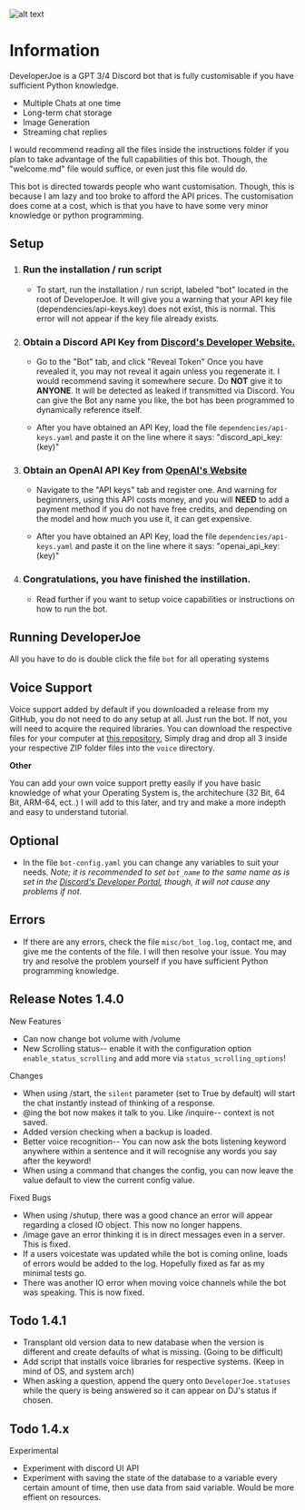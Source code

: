 ![alt text](https://cdn.discordapp.com/attachments/1117948406011269140/1131694810454040646/Untitled_Artwork.jpg)

# **Information**

DeveloperJoe is a GPT 3/4 Discord bot that is fully customisable if you have sufficient Python knowledge.
- Multiple Chats at one time
- Long-term chat storage
- Image Generation
- Streaming chat replies

I would recommend reading all the files inside the instructions folder if you plan to take advantage of the full capabilities of this bot. Though, the "welcome.md" file would suffice, or even just this file would do.

This bot is directed towards people who want customisation. Though, this is because I am lazy and too broke to afford the API prices. The customisation does come at a cost, which is that you have to have some very minor knowledge or python programming.

## Setup

1. ### Run the installation / run script 
    * To start, run the installation / run script, labeled "bot" located in the root of DeveloperJoe. It will give you a warning that your API key file (dependencies/api-keys.key) does not exist, this is normal. This error will not appear if the key file already exists.

2. ### Obtain a Discord API Key from [Discord's Developer Website.](https://discord.com/developers/applications) 
    * Go to the "Bot" tab, and click "Reveal Token" Once you have revealed it, you may not reveal it again unless you regenerate it. I would recommend saving it somewhere secure. Do **NOT** give it to **ANYONE**. It will be detected as leaked if transmitted via Discord. You can give the Bot any name you like, the bot has been programmed to dynamically reference itself.

    * After you have obtained an API Key, load the file `dependencies/api-keys.yaml` and paste it on the line where it says: "discord_api_key: (key)"

3. ### Obtain an OpenAI API Key from [OpenAI's Website](https://platform.openai.com/account) 
    * Navigate to the "API keys" tab and register one. And warning for beginnners, using this API costs money, and you will **NEED** to add a payment method if you do not have free credits, and depending on the model and how much you use it, it can get expensive.

    * After you have obtained an API Key, load the file `dependencies/api-keys.yaml` and paste it on the line where it says: "openai_api_key: (key)"

4. ### Congratulations, you have finished the instillation.
    * Read further if you want to setup voice capabilities or instructions on how to run the bot.

## Running DeveloperJoe

All you have to do is double click the file `bot` for all operating systems

## Voice Support

Voice support added by default if you downloaded a release from my GitHub, you do not need to do any setup at all. Just run the bot. If not, you will need to acquire the required libraries. You can download the respective files for your computer at [this repository.](https://github.com/AustinAres2007/developerjoe-downloads/releases) Simply drag and drop all 3 inside your respective ZIP folder files into the `voice` directory.

**Other**

You can add your own voice support pretty easily if you have basic knowledge of what your Operating System is, the architechure (32 Bit, 64 Bit, ARM-64, ect..)
I will add to this later, and try and make a more indepth and easy to understand tutorial.

## Optional

* In the file `bot-config.yaml` you can change any variables to suit your needs. *Note; it is recommended to set `bot_name` to the same name as is set in the [Discord's Developer Portal](https://discord.com/developers/applications), though, it will not cause any problems if not.*

## Errors

* If there are any errors, check the file `misc/bot_log.log`, contact me, and give me the contents of the file. I will then resolve your issue. You may try and resolve the problem yourself if you have sufficient Python programming knowledge.

## Release Notes 1.4.0

New Features

- Can now change bot volume with /volume
- New Scrolling status-- enable it with the configuration option `enable_status_scrolling` and add more via `status_scrolling_options`!

Changes 

- When using /start, the `silent` parameter (set to True by default) will start the chat instantly instead of thinking of a response.
- @ing the bot now makes it talk to you. Like /inquire-- context is not saved.
- Added version checking when a backup is loaded.
- Better voice recognition-- You can now ask the bots listening keyword anywhere within a sentence and it will recognise any words you say after the keyword!
- When using a command that changes the config, you can now leave the value default to view the current config value.

Fixed Bugs

- When using /shutup, there was a good chance an error will appear regarding a closed IO object. This now no longer happens.
- /image gave an error thinking it is in direct messages even in a server. This is fixed.
- If a users voicestate was updated while the bot is coming online, loads of errors would be added to the log. Hopefully fixed as far as my minimal tests go.
- There was another IO error when moving voice channels while the bot was speaking. This is now fixed.

## Todo 1.4.1

- Transplant old version data to new database when the version is different and create defaults of what is missing. (Going to be difficult)
- Add script that installs voice libraries for respective systems. (Keep in mind of OS, and system arch)
- When asking a question, append the query onto `DeveloperJoe.statuses` while the query is being answered so it can appear on DJ's status if chosen. 

## Todo 1.4.x

Experimental

- Experiment with discord UI API
- Experiment with saving the state of the database to a variable every certain amount of time, then use data from said variable. Would be more effient on resources.